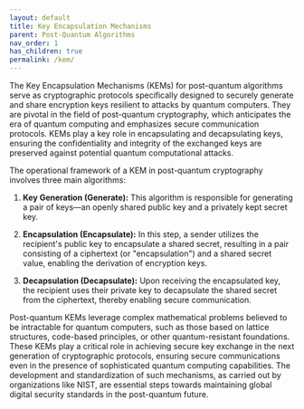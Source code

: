 ```yaml
---
layout: default
title: Key Encapsulation Mechanisms
parent: Post-Quantum Algorithms
nav_order: 1
has_children: true
permalink: /kem/
---
```


The Key Encapsulation Mechanisms (KEMs) for post-quantum algorithms serve as cryptographic protocols specifically designed to securely generate and share encryption keys resilient to attacks by quantum computers. They are pivotal in the field of post-quantum cryptography, which anticipates the era of quantum computing and emphasizes secure communication protocols. KEMs play a key role in encapsulating and decapsulating keys, ensuring the confidentiality and integrity of the exchanged keys are preserved against potential quantum computational attacks.

The operational framework of a KEM in post-quantum cryptography involves three main algorithms:

1.  **Key Generation (Generate):** This algorithm is responsible for generating a pair of keys—an openly shared public key and a privately kept secret key.
    
2.  **Encapsulation (Encapsulate):** In this step, a sender utilizes the recipient's public key to encapsulate a shared secret, resulting in a pair consisting of a ciphertext (or "encapsulation") and a shared secret value, enabling the derivation of encryption keys.
    
3.  **Decapsulation (Decapsulate):** Upon receiving the encapsulated key, the recipient uses their private key to decapsulate the shared secret from the ciphertext, thereby enabling secure communication.
    

Post-quantum KEMs leverage complex mathematical problems believed to be intractable for quantum computers, such as those based on lattice structures, code-based principles, or other quantum-resistant foundations. These KEMs play a critical role in achieving secure key exchange in the next generation of cryptographic protocols, ensuring secure communications even in the presence of sophisticated quantum computing capabilities. The development and standardization of such mechanisms, as carried out by organizations like NIST, are essential steps towards maintaining global digital security standards in the post-quantum future.